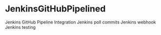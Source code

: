 # JenkinsGitHubPipelined
Jenkins GitHub Pipeline Integration
Jenkins poll commits
Jenkins webhook
Jenkins testing 
